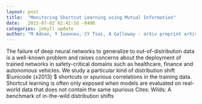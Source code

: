 ```yaml
---
layout: post
title:  "Monitoring Shortcut Learning using Mutual Information"
date:   2022-07-02 02:42:16 -0400
categories: jekyll update
author: "M Adnan, Y Ioannou, CY Tsai, A Galloway - arXiv preprint arXiv , 2022"
---
```

The failure of deep neural networks to generalize to out-of-distribution data is a well-known problem and raises concerns about the deployment of trained networks in safety-critical domains such as healthcare, finance and autonomous vehicles. We study a particular kind of distribution shift $\unicode {x2013} $ shortcuts or spurious correlations in the training data. Shortcut learning is often only exposed when models are evaluated on real-world data that does not contain the same spurious  Cites: Wilds: A benchmark of in-the-wild distribution shifts